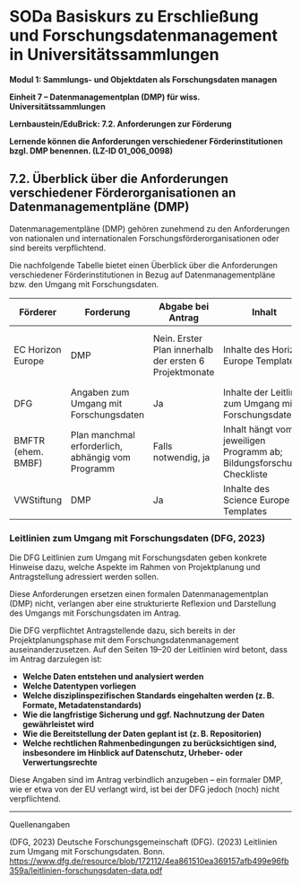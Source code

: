<!--

-->

# SODa Basiskurs zu Erschließung und Forschungsdatenmanagement in Universitätssammlungen

**Modul 1: Sammlungs- und Objektdaten als Forschungsdaten managen**

**Einheit 7 – Datenmanagementplan (DMP) für wiss. Universitätssammlungen**

**Lernbaustein/EduBrick: 7.2. Anforderungen zur Förderung**

**Lernende können die Anforderungen verschiedener Förderinstitutionen bzgl. DMP benennen. (LZ-ID 01\_006\_0098)**


## 7.2. Überblick über die Anforderungen verschiedener Förderorganisationen an Datenmanagementpläne (DMP)

Datenmanagementpläne (DMP) gehören zunehmend zu den Anforderungen von nationalen und internationalen Forschungsförderorganisationen oder sind bereits verpflichtend.

Die nachfolgende Tabelle bietet einen Überblick über die Anforderungen verschiedener Förderinstitutionen in Bezug auf Datenmanagementpläne bzw. den Umgang mit Forschungsdaten.


| Förderer       | Forderung                              | Abgabe bei Antrag | Inhalt                                                   | Updates                                                |
|----------------|-----------------------------------------|-------------------|----------------------------------------------------------|--------------------------------------------------------|
| EC Horizon Europe | DMP                                  | Nein. Erster Plan innerhalb der ersten 6 Projektmonate | Inhalte des Horizon Europe Templates                   | Update bei signifikanten Änderungen sowie zum Projektende |
| DFG            | Angaben zum Umgang mit Forschungsdaten | Ja                | Inhalte der Leitlinie zum Umgang mit Forschungsdaten    | Nein                                                   |
| BMFTR (ehem. BMBF)         | Plan manchmal erforderlich, abhängig vom Programm | Falls notwendig, ja | Inhalt hängt vom jeweiligen Programm ab; Bildungsforschung: Checkliste | Kommt auf das Programm an                             |
| VWStiftung     | DMP                                   | Ja                | Inhalte des Science Europe Templates                    | Nein                                                   |


### Leitlinien zum Umgang mit Forschungsdaten (DFG, 2023)

Die DFG Leitlinien zum Umgang mit Forschungsdaten geben konkrete Hinweise dazu, welche Aspekte im Rahmen von Projektplanung und Antragstellung adressiert werden sollen. 

Diese Anforderungen ersetzen einen formalen Datenmanagementplan (DMP) nicht, verlangen aber eine strukturierte Reflexion und Darstellung des Umgangs mit Forschungsdaten im Antrag.

Die DFG verpflichtet Antragstellende dazu, sich bereits in der Projektplanungsphase mit dem Forschungsdatenmanagement auseinanderzusetzen. Auf den Seiten 19–20 der Leitlinien wird betont, dass im Antrag darzulegen ist:

* **Welche Daten entstehen und analysiert werden**
* **Welche Datentypen vorliegen**
* **Welche disziplinspezifischen Standards eingehalten werden (z. B. Formate, Metadatenstandards)**
* **Wie die langfristige Sicherung und ggf. Nachnutzung der Daten gewährleistet wird**
* **Wie die Bereitstellung der Daten geplant ist (z. B. Repositorien)**
* **Welche rechtlichen Rahmenbedingungen zu berücksichtigen sind, insbesondere im Hinblick auf Datenschutz, Urheber- oder Verwertungsrechte**

Diese Angaben sind im Antrag verbindlich anzugeben – ein formaler DMP, wie er etwa von der EU verlangt wird, ist bei der DFG jedoch (noch) nicht verpflichtend.


-----------
Quellenangaben

(DFG, 2023) Deutsche Forschungsgemeinschaft (DFG). (2023) Leitlinien zum Umgang mit Forschungsdaten. Bonn. https://www.dfg.de/resource/blob/172112/4ea861510ea369157afb499e96fb359a/leitlinien-forschungsdaten-data.pdf



